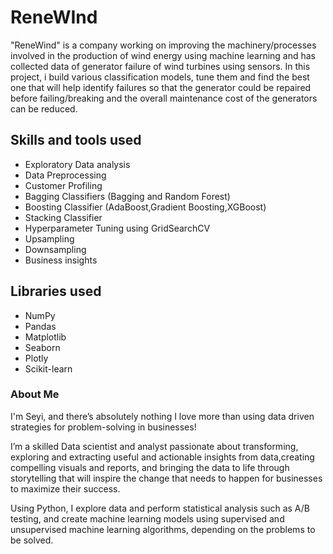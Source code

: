 # ReneWInd
"ReneWind" is a company working on improving the machinery/processes involved in the production of wind energy using machine learning and has collected data of generator failure of wind turbines using sensors. In this project, i build various classification models, tune them and find the best one that will help identify failures so that the generator could be repaired before failing/breaking and the overall maintenance cost of the generators can be reduced.


## Skills and tools used
- Exploratory Data analysis 
- Data Preprocessing
- Customer Profiling
-  Bagging Classifiers (Bagging and Random Forest)
- Boosting Classifier (AdaBoost,Gradient Boosting,XGBoost)
- Stacking Classifier
- Hyperparameter Tuning using GridSearchCV
- Upsampling
- Downsampling
- Business insights 



## Libraries used
- NumPy
- Pandas
- Matplotlib
- Seaborn
- Plotly
- Scikit-learn


### About Me
I'm Seyi, and there’s absolutely nothing I love more than using data driven strategies for problem-solving in businesses! 

 I’m a skilled Data scientist and analyst passionate about transforming, exploring and extracting useful and actionable insights from data,creating compelling visuals and reports, and bringing the data to life through storytelling that will inspire the change that needs to happen for businesses to maximize their success.

Using Python, I explore data and perform statistical analysis such as A/B testing, and create machine learning models using supervised and unsupervised machine learning algorithms, depending on the problems to be solved.

